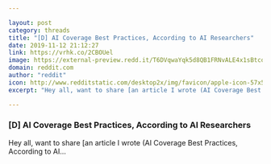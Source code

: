 ```yaml
---

layout: post
category: threads
title: "[D] AI Coverage Best Practices, According to AI Researchers"
date: 2019-11-12 21:12:27
link: https://vrhk.co/2CBOUel
image: https://external-preview.redd.it/T6DVqwaYqk5d8QB1FRNvALE4x1sBtco1dGDdnuf47O8.jpg?width=1200&height=628.272251309&auto=webp&s=a656912ff54e4845f3b968691da7d85558aa0a9d
domain: reddit.com
author: "reddit"
icon: http://www.redditstatic.com/desktop2x/img/favicon/apple-icon-57x57.png
excerpt: "Hey all, want to share [an article I wrote (AI Coverage Best Practices, According to AI..."

---
```


### [D] AI Coverage Best Practices, According to AI Researchers

Hey all, want to share [an article I wrote (AI Coverage Best Practices, According to AI...